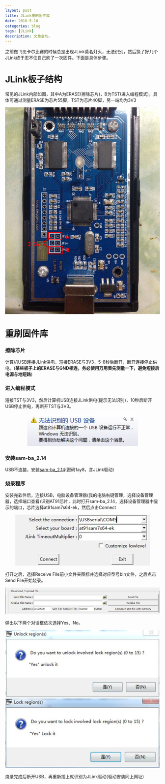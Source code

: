 ```yaml
---
layout: post
title: JLink重刷固件库
date: 2018-5-10
categories: blog
tags: [JLink]
description: 文章金句。
---
```


之前做飞思卡尔比赛的时候总是出现JLink莫名灯灭，无法识别，然后换了好几个JLink终于忍不住自己刷了一次固件。下面是具体步骤。

# JLink板子结构
常见的JLink内部如图，其中A为ERASE(擦除芯片)，B为TST(进入编程模式)，具体可通过测量ERASE为芯片55脚，TST为芯片40脚，另一端均为3V3

<div align="center"><img src="https://github.com/SKYESCAPE/SKYESCAPE.GITHUB.IO/raw/master/article_image/JLink_1.jpg"></div>   


# 重刷固件库
### 擦除芯片
计算机USB连接JLink供电，短接ERASE与3V3，5-8秒后断开，断开连接停止供电。(**某些板子上的ERASE与GND相连，务必使用万用表先测量一下，避免短接后电源与地短路**)

### 进入编程模式
短接TST与3V3，然后计算机USB连接JLink供电(提示无法识别)，10秒后断开USB停止供电，再断开TST与3V3。

<div align="center"><img src="https://github.com/SKYESCAPE/SKYESCAPE.GITHUB.IO/raw/master/article_image/JLink_2.jpg"></div>   


### 安装sam-ba_2.14

USB不连接，安装<a href="https://pan.baidu.com/s/1dv3h4S0ZDrsi1gcduVahiQ" target="_black">sam-ba_2.14</a>(密码1ay8，含JLink驱动)

### 烧录程序
安装完软件后，连接USB，电脑设备管理器(我的电脑右键管理，选择设备管理器，选择端口查看)识别AT91芯片，此时打开sam-ba_2.14，选择设备管理器中显示的端口，芯片选择at91sam7s64-ek，然后点击Connect

<div align="center"><img src="https://github.com/SKYESCAPE/SKYESCAPE.GITHUB.IO/raw/master/article_image/JLink_3.jpg"></div>  

打开之后，选择Receive File前小文件夹图标并选择对应型号bin文件，之后点击Send File开始烧录。

<div align="center"><img src="https://github.com/SKYESCAPE/SKYESCAPE.GITHUB.IO/raw/master/article_image/JLink_4.jpg"></div>  

弹出以下两个对话框依次选择Yes、No。

<div align="center"><img src="https://github.com/SKYESCAPE/SKYESCAPE.GITHUB.IO/raw/master/article_image/JLink_5.jpg"></div>   


<div align="center"><img src="https://github.com/SKYESCAPE/SKYESCAPE.GITHUB.IO/raw/master/article_image/JLink_6.jpg"></div>  

烧录完成后断开USB，再重新插上就识别为JLink驱动(驱动安装同上网址)